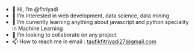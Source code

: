 - 👋 Hi, I’m @fitriyadi
- 👀 I’m interested in web development, data science, data mining
- 🌱 I’m currently learning anything about javascript and python speciality in Machine Learning
- 💞️ I’m looking to collaborate on any project
- 📫 How to reach me in email : taufikfitriyadi27@gmail.com

<!---
fitriyadi/fitriyadi is a ✨ special ✨ repository because its `README.md` (this file) appears on your GitHub profile.
You can click the Preview link to take a look at your changes.
--->

